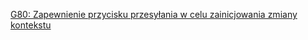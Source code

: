 [G80: Zapewnienie przycisku przesyłania w celu zainicjowania zmiany kontekstu](https://www.w3.org/WAI/WCAG21/Techniques/general/G80)